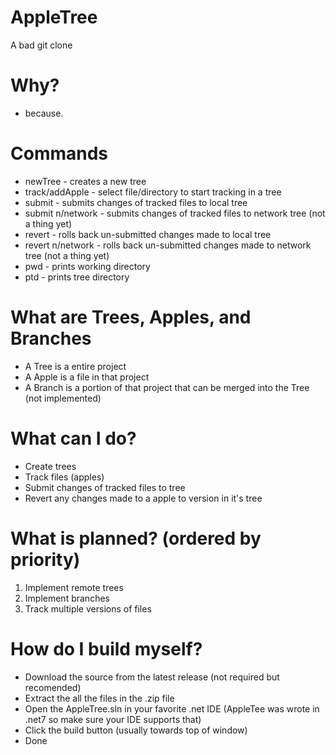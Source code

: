# AppleTree
A bad git clone

# Why?
- because.

# Commands
- newTree - creates a new tree
- track/addApple - select file/directory to start tracking in a tree
- submit - submits changes of tracked files to local tree
- submit n/network - submits changes of tracked files to network tree (not a thing yet)
- revert - rolls back un-submitted changes made to local tree
- revert n/network - rolls back un-submitted changes made to network tree (not a thing yet)
- pwd - prints working directory
- ptd - prints tree directory

# What are Trees, Apples, and Branches
- A Tree is a entire project
- A Apple is a file in that project
- A Branch is a portion of that project that can be merged into the Tree (not implemented)

# What can I do?
- Create trees
- Track files (apples)
- Submit changes of tracked files to tree
- Revert any changes made to a apple to version in it's tree

# What is planned? (ordered by priority)
1. Implement remote trees
2. Implement branches
3. Track multiple versions of files

# How do I build myself?
- Download the source from the latest release (not required but recomended)
- Extract the all the files in the .zip file
- Open the AppleTree.sln in your favorite .net IDE (AppleTee was wrote in .net7 so make sure your IDE supports that)
- Click the build button (usually towards top of window)
- Done

